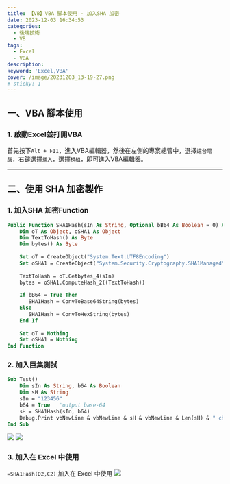 ```yaml
---
title: 【VB】VBA 腳本使用 - 加入SHA 加密
date: 2023-12-03 16:34:53
categories: 
  - 後端技術
  - VB
tags: 
  - Excel
  - VBA
description:
keyword: 'Excel,VBA'
cover: /image/20231203_13-19-27.png
# sticky: 1
---
```


## 一、VBA 腳本使用
### 1. 啟動Excel並打開VBA
首先按下```Alt + F11```，進入VBA編輯器，然後在左側的專案總管中，選擇```這台電腦```，右鍵選擇```插入```，選擇```模組```，即可進入VBA編輯器。

---

## 二、使用 SHA 加密製作
### 1. 加入SHA 加密Function 
```vb
Public Function SHA1Hash(sIn As String, Optional bB64 As Boolean = 0) As String
    Dim oT As Object, oSHA1 As Object
    Dim TextToHash() As Byte
    Dim bytes() As Byte
            
    Set oT = CreateObject("System.Text.UTF8Encoding")
    Set oSHA1 = CreateObject("System.Security.Cryptography.SHA1Managed")
    
    TextToHash = oT.Getbytes_4(sIn)
    bytes = oSHA1.ComputeHash_2((TextToHash))
        
    If bB64 = True Then
       SHA1Hash = ConvToBase64String(bytes)
    Else
       SHA1Hash = ConvToHexString(bytes)
    End If
            
    Set oT = Nothing
    Set oSHA1 = Nothing
End Function
```

### 2. 加入巨集測試
```vb
Sub Test()
    Dim sIn As String, b64 As Boolean
    Dim sH As String
    sIn = "123456"
    b64 = True   'output base-64
    sH = SHA1Hash(sIn, b64)
    Debug.Print vbNewLine & vbNewLine & sH & vbNewLine & Len(sH) & " characters in length"
End Sub
```
![](/image/20231203_14-15-22.png)
![](/image/20231203_14-15-37.png)

### 3. 加入在 Excel 中使用
```=SHA1Hash(D2,C2)``` 加入在 Excel 中使用
![](/image/20231203_14-19-54.png)